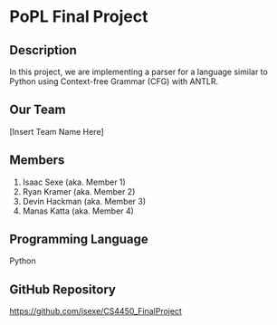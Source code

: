 # PoPL Final Project

## Description 

In this project, we are implementing a parser for a language similar to Python using Context-free Grammar (CFG) with ANTLR.

## Our Team

[Insert Team Name Here]

## Members

1. Isaac Sexe (aka. Member 1)
2. Ryan Kramer (aka. Member 2)
3. Devin Hackman (aka. Member 3)
4. Manas Katta (aka. Member 4)

## Programming Language

Python

## GitHub Repository

<https://github.com/isexe/CS4450_FinalProject>

